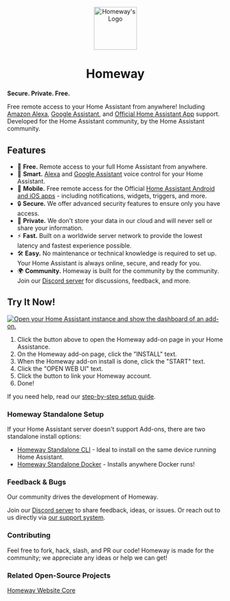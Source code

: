 <p align="center"><img src="https://homeway.io/img/logo.svg" alt="Homeway's Logo" style="width:100px" /></p>
<h1 align="center" style="margin-bottom:20px"><a style="text-decoration:none" href="https://homeway.io/?source=github_readme">Homeway</a></h1>

**Secure. Private. Free.**

Free remote access to your Home Assistant from anywhere! Including [Amazon Alexa](https://homeway.io/alexa?source=github_readme), [Google Assistant](https://homeway.io/googleassistant?source=github_readme), and [Official Home Assistant App](https://homeway.io/app?source=github_readme) support. Developed for the Home Assistant community, by the Home Assistant community.

## Features

- 🚀 **Free.** Remote access to your full Home Assistant from anywhere.
- 🤖 **Smart.** [Alexa](https://homeway.io/alexa?source=github_readme) and [Google Assistant](https://homeway.io/googleassistant?source=github_readme) voice control for your Home Assistant.
- 📱 **Mobile.** Free remote access for the Official [Home Assistant Android and iOS apps](https://homeway.io/app?source=github_readme) - including notifications, widgets, triggers, and more.
- 🔒 **Secure.** We offer advanced security features to ensure only you have access.
- 🔭 **Private.** We don't store your data in our cloud and will never sell or share your information.
- ⚡ **Fast.** Built on a worldwide server network to provide the lowest latency and fastest experience possible.
- 🛠️ **Easy.** No maintenance or technical knowledge is required to set up. Your Home Assistant is always online, secure, and ready for you.
- 🌍 **Community.** Homeway is built for the community by the community. Join our [Discord server](https://discord.gg/zxbvtgU6dq) for discussions, feedback, and more.

## Try It Now!

[![Open your Home Assistant instance and show the dashboard of an add-on.](https://my.home-assistant.io/badges/supervisor_addon.svg)](https://my.home-assistant.io/redirect/supervisor_addon/?addon=6a6435e4_homeway&repository_url=https%3A%2F%2Fgithub.com%2Fhomewayio%2Faddon)

1. Click the button above to open the Homeway add-on page in your Home Assistance.
2. On the Homeway add-on page, click the "INSTALL" text.
3. When the Homeway add-on install is done, click the "START" text.
4. Click the "OPEN WEB UI" text.
5. Click the button to link your Homeway account.
6. Done!

If you need help, read our [step-by-step setup guide](https://homeway.io/getstarted?source=github_readme_full_guide).

### Homeway Standalone Setup

If your Home Assistant server doesn't support Add-ons, there are two standalone install options:

- [Homeway Standalone CLI](https://homeway.io/getstarted?source=github_readme_cli&standalone=true) - Ideal to install on the same device running Home Assistant.
- [Homeway Standalone Docker](https://homeway.io/getstarted?source=github_readme_docker&standalone=true) - Installs anywhere Docker runs!

### Feedback & Bugs

Our community drives the development of Homeway.

Join our [Discord server](https://discord.gg/zxbvtgU6dq) to share feedback, ideas, or issues. Or reach out to us directly via [our support system](https://homeway.io/support).

### Contributing

Feel free to fork, hack, slash, and PR our code! Homeway is made for the community; we appreciate any ideas or help we can get!

### Related Open-Source Projects

[Homeway Website Core](https://www.npmjs.com/package/homeway-site-core)
